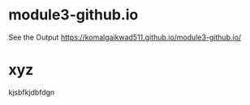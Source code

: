 # module3-github.io
See the Output
https://komalgaikwad511.github.io/module3-github.io/
# xyz
kjsbfkjdbfdgn
